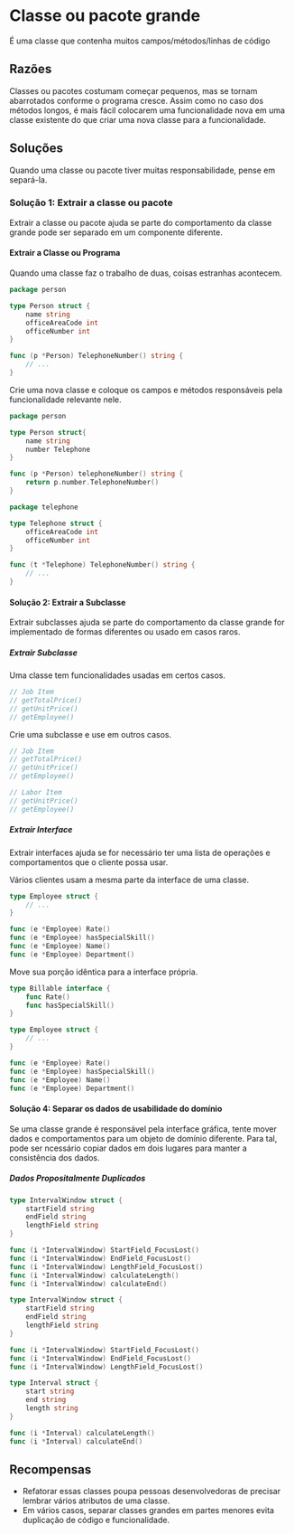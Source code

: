 # Classe ou pacote grande

É uma classe que contenha muitos campos/métodos/linhas de código

## Razões

Classes ou pacotes costumam começar pequenos, mas se tornam abarrotados conforme o programa cresce.
Assim como no caso dos métodos longos, é mais fácil colocarem uma funcionalidade nova em uma classe existente do que criar uma nova classe para a funcionalidade.

## Soluções

Quando uma classe ou pacote tiver muitas responsabilidade, pense em separá-la.

### Solução 1: Extrair a classe ou pacote

Extrair a classe ou pacote ajuda se parte do comportamento da classe grande pode ser separado em um componente diferente.

#### Extrair a Classe ou Programa

Quando uma classe faz o trabalho de duas, coisas estranhas acontecem.

```go
package person

type Person struct {
    name string
    officeAreaCode int
    officeNumber int
}

func (p *Person) TelephoneNumber() string {
    // ...
}
```

Crie uma nova classe e coloque os campos e métodos responsáveis pela funcionalidade relevante nele.

```go
package person

type Person struct{
    name string
    number Telephone
}

func (p *Person) telephoneNumber() string {
    return p.number.TelephoneNumber()
}
```

```go
package telephone

type Telephone struct {
    officeAreaCode int
    officeNumber int
}

func (t *Telephone) TelephoneNumber() string {
    // ...
}
```

#### Solução 2: Extrair a Subclasse

Extrair subclasses ajuda se parte do comportamento da classe grande for implementado de formas diferentes ou usado em casos raros.

##### Extrair Subclasse

Uma classe tem funcionalidades usadas em certos casos.

```go
// Job Item
// getTotalPrice()
// getUnitPrice()
// getEmployee()
```

Crie uma subclasse e use em outros casos.

```go
// Job Item
// getTotalPrice()
// getUnitPrice()
// getEmployee()

// Labor Item
// getUnitPrice()
// getEmployee()
```

##### Extrair Interface

Extrair interfaces ajuda se for necessário ter uma lista de operações e comportamentos que o cliente possa usar.

Vários clientes usam a mesma parte da interface de uma classe.

```go
type Employee struct {
    // ...
}

func (e *Employee) Rate()
func (e *Employee) hasSpecialSkill()
func (e *Employee) Name()
func (e *Employee) Department()
```

Move sua porção idêntica para a interface própria.

```go
type Billable interface {
    func Rate()
    func hasSpecialSkill()
}

type Employee struct {
    // ...
}

func (e *Employee) Rate()
func (e *Employee) hasSpecialSkill()
func (e *Employee) Name()
func (e *Employee) Department()
```

#### Solução 4: Separar os dados de usabilidade do domínio

Se uma classe grande é responsável pela interface gráfica, tente mover dados e comportamentos para um objeto de domínio diferente. Para tal, pode ser ncessário copiar dados em dois lugares para manter a consistência dos dados.

##### Dados Propositalmente Duplicados

```go
type IntervalWindow struct {
    startField string
    endField string
    lengthField string
}

func (i *IntervalWindow) StartField_FocusLost()
func (i *IntervalWindow) EndField_FocusLost()
func (i *IntervalWindow) LengthField_FocusLost()
func (i *IntervalWindow) calculateLength()
func (i *IntervalWindow) calculateEnd()
```

```go
type IntervalWindow struct {
    startField string
    endField string
    lengthField string
}

func (i *IntervalWindow) StartField_FocusLost()
func (i *IntervalWindow) EndField_FocusLost()
func (i *IntervalWindow) LengthField_FocusLost()

type Interval struct {
    start string
    end string
    length string
}

func (i *Interval) calculateLength()
func (i *Interval) calculateEnd()
```

## Recompensas

- Refatorar essas classes poupa pessoas desenvolvedoras de precisar lembrar vários atributos de uma classe.
- Em vários casos, separar classes grandes em partes menores evita duplicação de código e funcionalidade.